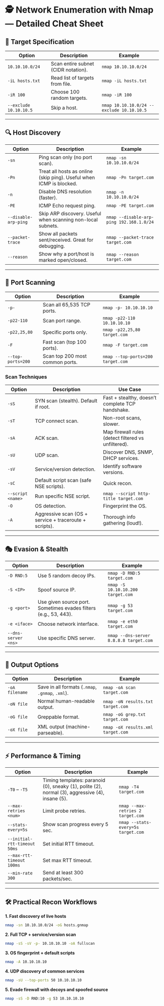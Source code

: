 # 🕵️ Network Enumeration with Nmap — Detailed Cheat Sheet

## 🎯 Target Specification
| Option | Description | Example |
|--------|-------------|---------|
| `10.10.10.0/24` | Scan entire subnet (CIDR notation). | `nmap 10.10.10.0/24` |
| `-iL hosts.txt` | Read list of targets from file. | `nmap -iL hosts.txt` |
| `-iR 100` | Choose 100 random targets. | `nmap -iR 100` |
| `--exclude 10.10.10.5` | Skip a host. | `nmap 10.10.10.0/24 --exclude 10.10.10.5` |

---

## 🔍 Host Discovery
| Option | Description | Example |
|--------|-------------|---------|
| `-sn` | Ping scan only (no port scan). | `nmap -sn 10.10.10.0/24` |
| `-Pn` | Treat all hosts as online (skip ping). Useful when ICMP is blocked. | `nmap -Pn target.com` |
| `-n` | Disable DNS resolution (faster). | `nmap -n 10.10.10.0/24` |
| `-PE` | ICMP Echo request ping. | `nmap -PE target.com` |
| `--disable-arp-ping` | Skip ARP discovery. Useful when scanning non-local subnets. | `nmap --disable-arp-ping 192.168.1.0/24` |
| `--packet-trace` | Show all packets sent/received. Great for debugging. | `nmap --packet-trace target.com` |
| `--reason` | Show why a port/host is marked open/closed. | `nmap --reason target.com` |

---

## 🚪 Port Scanning
| Option | Description | Example |
|--------|-------------|---------|
| `-p-` | Scan all 65,535 TCP ports. | `nmap -p- 10.10.10.10` |
| `-p22-110` | Scan port range. | `nmap -p22-110 10.10.10.10` |
| `-p22,25,80` | Specific ports only. | `nmap -p22,25,80 target.com` |
| `-F` | Fast scan (top 100 ports). | `nmap -F target.com` |
| `--top-ports=200` | Scan top 200 most common ports. | `nmap --top-ports=200 target.com` |

### Scan Techniques
| Option | Description | Use Case |
|--------|-------------|----------|
| `-sS` | SYN scan (stealth). Default if root. | Fast + stealthy, doesn’t complete TCP handshake. |
| `-sT` | TCP connect scan. | Non-root scans, slower. |
| `-sA` | ACK scan. | Map firewall rules (detect filtered vs unfiltered). |
| `-sU` | UDP scan. | Discover DNS, SNMP, DHCP services. |
| `-sV` | Service/version detection. | Identify software versions. |
| `-sC` | Default script scan (safe NSE scripts). | Quick recon. |
| `--script <name>` | Run specific NSE script. | `nmap --script http-title target.com` |
| `-O` | OS detection. | Fingerprint the OS. |
| `-A` | Aggressive scan (OS + service + traceroute + scripts). | Thorough info gathering (loud!). |

---

## 🎭 Evasion & Stealth
| Option | Description | Example |
|--------|-------------|---------|
| `-D RND:5` | Use 5 random decoy IPs. | `nmap -D RND:5 target.com` |
| `-S <IP>` | Spoof source IP. | `nmap -S 10.10.10.200 target.com` |
| `-g <port>` | Use given source port. Sometimes evades filters (e.g., 53, 443). | `nmap -g 53 target.com` |
| `-e <iface>` | Choose network interface. | `nmap -e eth0 target.com` |
| `--dns-server <ns>` | Use specific DNS server. | `nmap --dns-server 8.8.8.8 target.com` |

---

## 📄 Output Options
| Option | Description | Example |
|--------|-------------|---------|
| `-oA filename` | Save in all formats (`.nmap`, `.gnmap`, `.xml`). | `nmap -oA scan target.com` |
| `-oN file` | Normal human-readable output. | `nmap -oN results.txt target.com` |
| `-oG file` | Greppable format. | `nmap -oG grep.txt target.com` |
| `-oX file` | XML output (machine-parseable). | `nmap -oX results.xml target.com` |

---

## ⚡ Performance & Timing
| Option | Description | Example |
|--------|-------------|---------|
| `-T0` – `-T5` | Timing templates: paranoid (0), sneaky (1), polite (2), normal (3), aggressive (4), insane (5). | `nmap -T4 target.com` |
| `--max-retries <num>` | Limit probe retries. | `nmap --max-retries 2 target.com` |
| `--stats-every=5s` | Show scan progress every 5 sec. | `nmap --stats-every=5s target.com` |
| `--initial-rtt-timeout 50ms` | Set initial RTT timeout. | |
| `--max-rtt-timeout 100ms` | Set max RTT timeout. | |
| `--min-rate 300` | Send at least 300 packets/sec. | |

---

## 🛠 Practical Recon Workflows

**1. Fast discovery of live hosts**  
```bash
nmap -sn 10.10.10.0/24 -oG hosts.gnmap
```

**2. Full TCP + service/version scan**  
```bash
nmap -sS -sV -p- 10.10.10.10 -oA fullscan
```

**3. OS fingerprint + default scripts**  
```bash
nmap -A 10.10.10.10
```

**4. UDP discovery of common services**  
```bash
nmap -sU --top-ports 50 10.10.10.10
```

**5. Evade firewall with decoys and spoofed source**  
```bash
nmap -sS -D RND:10 -g 53 10.10.10.10
```
